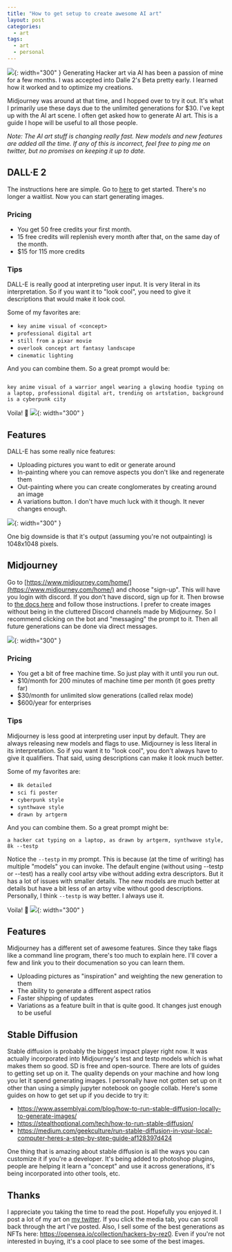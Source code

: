 ```yaml
---
title: "How to get setup to create awesome AI art"
layout: post
categories:
  - art
tags:
  - art
  - personal
---
```


![](https://i.imgur.com/4yAgZMY.jpg){: width="300" }
Generating Hacker art via AI has been a passion of mine for a few months. I was accepted into Dalle 2's Beta pretty early. I learned how it worked and to optimize my creations. 

Midjourney was around at that time, and I hopped over to try it out. It's what I primarily use these days due to the unlimited generations for $30. I've kept up with the AI art scene. I often get asked how to generate AI art. This is a guide I hope will be useful to all those people.

*Note: The AI art stuff is changing really fast. New models and new features are added all the time. If any of this is incorrect, feel free to ping me on twitter, but no promises on keeping it up to date.*

## DALL·E 2

The instructions here are simple. Go to [here](https://labs.openai.com/signup) to get started. There's no longer a waitlist. Now you can start generating images.

### Pricing
- You get 50 free credits your first month.
- 15 free credits will replenish every month after that, on the same day of the month.
- $15 for 115 more credits

### Tips
DALL-E is really good at interpreting user input. It is very literal in its interpretation. So if you want it to "look cool", you need to give it descriptions that would make it look cool.

Some of my favorites are:
- `key anime visual of <concept>`
- `professional digital art`
- `still from a pixar movie`
- `overlook concept art fantasy landscape`
- `cinematic lighting`

And you can combine them. So a great prompt would be:

<code>
key anime visual of a warrior angel wearing a glowing hoodie typing on a laptop, professional digital art, trending on artstation, background is a cyberpunk city
</code>

Voila! 🎉
![](https://i.imgur.com/PKs6XHr.png){: width="300" }

## Features
DALL-E has some really nice features:
- Uploading pictures you want to edit or generate around
- In-painting where you can remove aspects you don't like and regenerate them
- Out-painting where you can create conglomerates by creating around an image
- A variations button. I don't have much luck with it though. It never changes enough.

![](https://i.imgur.com/Ni5rB4Q.png){: width="300" }

One big downside is that it's output (assuming you're not outpainting) is 1048x1048 pixels.

## Midjourney

Go to [https://www.midjourney.com/home/](https://www.midjourney.com/home/) and choose "sign-up". This will have you login with discord. If you don't have discord, sign up for it. Then browse to [the docs here](https://midjourney.gitbook.io/docs/#create-your-first-image) and follow those instructions. I prefer to create images without being in the cluttered Discord channels made by Midjourney. So I recommend clicking on the bot and "messaging" the prompt to it. Then all future generations can be done via direct messages.

![](https://i.imgur.com/Nfj8E8D.png){: width="300" }

### Pricing
- You get a bit of free machine time. So just play with it until you run out.
- $10/month for 200 minutes of machine time per month (it goes pretty far)
- $30/month for unlimited slow generations (called relax mode)
- $600/year for enterprises

### Tips
Midjourney is less good at interpreting user input by default. They are always releasing new models and flags to use. Midjourney is less literal in its interpretation. So if you want it to "look cool", you don't always have to give it qualifiers. That said, using descriptions can make it look much better.

Some of my favorites are:
- `8k detailed`
- `sci fi poster`
- `cyberpunk style`
- `synthwave style`
- `drawn by artgerm`

And you can combine them. So a great prompt might be:

```
a hacker cat typing on a laptop, as drawn by artgerm, synthwave style, 8k --testp
```

Notice the `--testp`  in my prompt. This is because (at the time of writing) has multiple "models" you can invoke. The default engine (without using --testp or --test) has a really cool artsy vibe without adding extra descriptors. But it has a lot of issues with smaller details. The new models are much better at details but have a bit less of an artsy vibe without good descriptions. Personally, I think `--testp` is way better. I always use it.

Voila! 🎉
![](https://i.imgur.com/cCtVl09.png){: width="300" }

## Features
Midjourney has a different set of awesome features. Since they take flags like a command line program, there's too much to explain here. I'll cover a few and link you to their documenation so you can learn them.
- Uploading pictures as "inspiration" and weighting the new generation to them
- The ability to generate a different aspect ratios
- Faster shipping of updates
- Variations as a feature built in that is quite good. It changes just enough to be useful

## Stable Diffusion

Stable diffusion is probably the biggest impact player right now. It was actually incorporated into Midjourney's test and testp models which is what makes them so good. SD is free and open-source. There are lots of guides to getting set up on it. The quality depends on your machine and how long you let it spend generating images. I personally have not gotten set up on it other than using a simply jupyter notebook on google collab. Here's some guides on how to get set up if you decide to try it:

- https://www.assemblyai.com/blog/how-to-run-stable-diffusion-locally-to-generate-images/
- https://stealthoptional.com/tech/how-to-run-stable-diffusion/
- https://medium.com/geekculture/run-stable-diffusion-in-your-local-computer-heres-a-step-by-step-guide-af128397d424

One thing that is amazing about stable diffusion is all the ways you can customize it if you're a developer. It's being added to photoshop plugins, people are helping it learn a "concept" and use it across generations, it's being incorporated into other tools, etc.

## Thanks
I appreciate you taking the time to read the post. Hopefully you enjoyed it. I post a lot of my art on [my twitter](https://twitter.com/rez0__/media). If you click the media tab, you can scroll back through the art I've posted. Also, I sell some of the best generations as NFTs here: https://opensea.io/collection/hackers-by-rez0. Even if you're not interested in buying, it's a cool place to see some of the best images.


<meta name="twitter:card" content="summary_large_image" />
<meta name="twitter:site" content="@rez0__" />
<meta name="twitter:creator" content="@rez0__" />
<meta property="og:url" content="https://rez0.blog/art/2022/09/29/how-to-create-ai-art.html" />
<meta property="og:title" content="AI art" />
<meta property="og:description" content="How to get setup to create awesome AI art" />
<meta property="og:image" content="https://i.imgur.com/4yAgZMY.jpg" />
